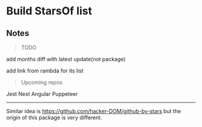 # Build **StarsOf** list

## Notes

> TODO

add months diff with latest update(not package)

add link from rambda for its list

> Upcoming repos

Jest
Nest
Angular
Puppeteer

---

Similar idea is https://github.com/hacker-DOM/github-by-stars but the origin of this package is very different.